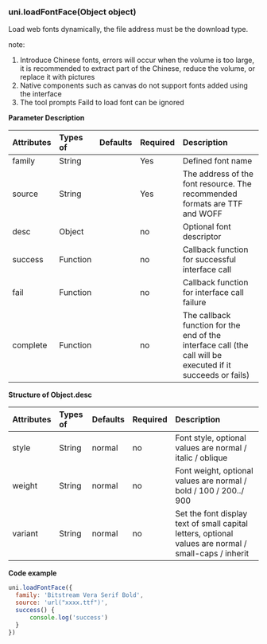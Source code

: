 ### uni.loadFontFace(Object object)

Load web fonts dynamically, the file address must be the download type.

note:

1. Introduce Chinese fonts, errors will occur when the volume is too large, it is recommended to extract part of the Chinese, reduce the volume, or replace it with pictures
4. Native components such as canvas do not support fonts added using the interface
5. The tool prompts Faild to load font can be ignored

**Parameter Description**

| Attributes | Types of | Defaults | Required | Description                                                  |
| :--------- | :------- | :------- | :------- | :----------------------------------------------------------- |
| family     | String   |          | Yes      | Defined font name                                            |
| source     | String   |          | Yes      | The address of the font resource. The recommended formats are TTF and WOFF |
| desc       | Object   |          | no       | Optional font descriptor                                     |
| success    | Function |          | no       | Callback function for successful interface call              |
| fail       | Function |          | no       | Callback function for interface call failure                 |
| complete   | Function |          | no       | The callback function for the end of the interface call (the call will be executed if it succeeds or fails) |

**Structure of Object.desc**

| Attributes | Types of | Defaults | Required | Description                                                  |
| :--------- | :------- | :------- | :------- | :----------------------------------------------------------- |
| style      | String   | normal   | no       | Font style, optional values are normal / italic / oblique    |
| weight     | String   | normal   | no       | Font weight, optional values are normal / bold / 100 / 200../ 900 |
| variant    | String   | normal   | no       | Set the font display text of small capital letters, optional values are normal / small-caps / inherit |

**Code example**

```javascript
uni.loadFontFace({
  family: 'Bitstream Vera Serif Bold',
  source: 'url("xxxx.ttf")',
  success() {
      console.log('success')
  }
})
```
